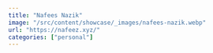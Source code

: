 ```yaml
---
title: "Nafees Nazik"
image: "/src/content/showcase/_images/nafees-nazik.webp"
url: "https://nafeez.xyz/"
categories: ["personal"]
---
```

